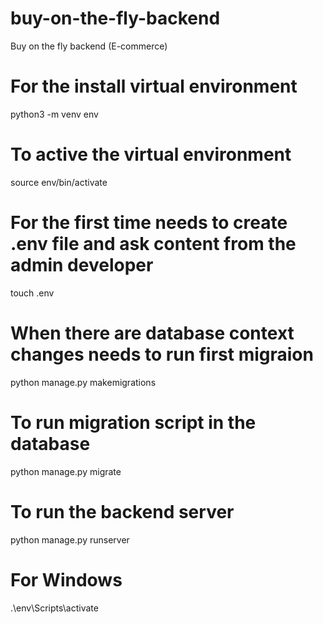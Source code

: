 # buy-on-the-fly-backend
Buy on the fly backend (E-commerce)

# For the install virtual environment
python3 -m venv env

# To active the virtual environment
source env/bin/activate

# For the first time needs to create .env file and ask content from the admin developer
touch .env

# When there are database context changes needs to run first migraion
python manage.py makemigrations

# To run migration script in the database 
python manage.py migrate

# To run the backend server
python manage.py runserver

# For Windows
.\env\Scripts\activate

